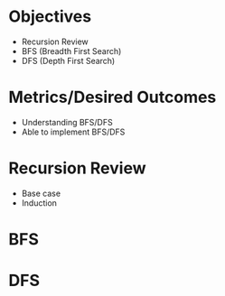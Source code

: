 # Objectives

* Recursion Review
* BFS (Breadth First Search)
* DFS (Depth First Search)

# Metrics/Desired Outcomes

* Understanding BFS/DFS
* Able to implement BFS/DFS

# Recursion Review

* Base case
* Induction

# BFS

# DFS

